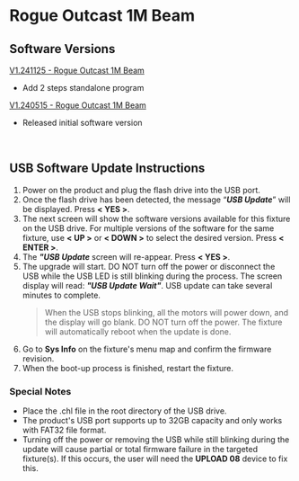# Rogue Outcast 1M Beam

## Software Versions

[V1.241125 - Rogue Outcast 1M Beam](https://github.com/Chauvet-Pro/ROGUEOUTCAST1MBEAM/blob/46f7c47059b62506d1ff1bdc79353e901ed7a9bf/Firmware/V1.241125.zip)
- Add 2 steps standalone program

[V1.240515 - Rogue Outcast 1M Beam](https://github.com/Chauvet-Pro/ROGUEOUTCAST1MBEAM/blob/1f88aa6639dedcc681613ebae6d76f2c0c08e09c/Firmware/V1.240515.zip)
- Released initial software version

&nbsp;

## USB Software Update Instructions
1.  Power on the product and plug the flash drive into the USB port.
2.	Once the flash drive has been detected, the message “***USB Update***” will be displayed. Press **< YES >**.
3.	The next screen will show the software versions available for this fixture on the USB drive. For multiple versions of the software for the same fixture, use **< UP >** or **< DOWN >** to select the desired version. Press **< ENTER >**.
4.	The ***"USB Update*** screen will re-appear. Press **< YES >**.
5.	The upgrade will start. DO NOT turn off the power or disconnect the USB while the USB LED is still blinking during the process. The screen display will read: ***"USB Update Wait"***. USB update can take several minutes to complete.
    > When the USB stops blinking, all the motors will power down, and the display will go blank. DO NOT turn off the power. The fixture will automatically reboot when the update is done.
6.  Go to **Sys Info** on the fixture's menu map and confirm the firmware revision.
7.	When the boot-up process is finished, restart the fixture.


### Special Notes
* Place the .chl file in the root directory of the USB drive.
* The product's USB port supports up to 32GB capacity and only works with FAT32 file format.
* Turning off the power or removing the USB while still blinking during the update will cause partial or total firmware failure in the targeted fixture(s). If this occurs, the user will need the **UPLOAD 08** device to fix this. 
